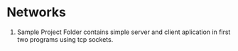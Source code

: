 # Networks

1. Sample Project Folder contains simple server and client aplication in first two programs using tcp sockets.
